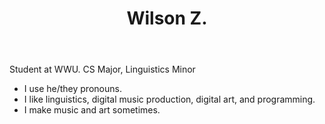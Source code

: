 
<header><h1>Wilson Z.<h1></header>

Student at WWU. CS Major, Linguistics Minor
<ul>
  <li>I use he/they pronouns.</li>
  <li>I like linguistics, digital music production, digital art, and programming.</li>
  <li>I make music and art sometimes.</li>
</ul>
